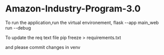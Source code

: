 # Amazon-Industry-Program-3.0 

To run the application,run the virtual environement, flask --app main_web run --debug 


To update the req text file pip freeze > requirements.txt 


and please commit changes in venv



